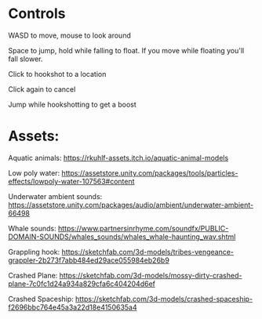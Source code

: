 # Controls

WASD to move, mouse to look around

Space to jump, hold while falling to float. If you move while floating you'll fall slower.

Click to hookshot to a location

Click again to cancel

Jump while hookshotting to get a boost

 #

# Assets:

Aquatic animals: https://rkuhlf-assets.itch.io/aquatic-animal-models

Low poly water: https://assetstore.unity.com/packages/tools/particles-effects/lowpoly-water-107563#content

Underwater ambient sounds: https://assetstore.unity.com/packages/audio/ambient/underwater-ambient-66498

Whale sounds: https://www.partnersinrhyme.com/soundfx/PUBLIC-DOMAIN-SOUNDS/whales_sounds/whales_whale-haunting_wav.shtml

Grappling hook: https://sketchfab.com/3d-models/tribes-vengeance-grappler-2b273f7abb484ed29ace055984eb26b9

Crashed Plane: https://sketchfab.com/3d-models/mossy-dirty-crashed-plane-7c0fc1d24a934a829cfa6c404204d6ef

Crashed Spaceship: https://sketchfab.com/3d-models/crashed-spaceship-f2696bbc764e45a3a22d18e4150635a4
